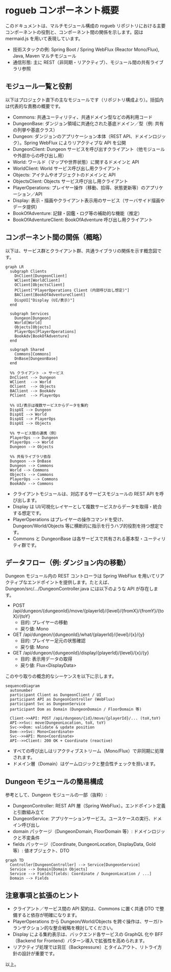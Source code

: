 # rogueb コンポーネント概要

このドキュメントは、マルチモジュール構成の rogueb リポジトリにおける主要コンポーネントの役割と、コンポーネント間の関係を示します。図は mermaid.js を用いて表現しています。

- 技術スタックの例: Spring Boot / Spring WebFlux (Reactor Mono/Flux), Java, Maven マルチモジュール
- 通信形態: 主に REST（非同期・リアクティブ）、モジュール間の共有ライブラリ参照

## モジュール一覧と役割

以下はプロジェクト直下の主なモジュールです（リポジトリ構成より）。括弧内は代表的な責務の概要です。

- Commons: 共通ユーティリティ、共通ドメイン型などの再利用コード
- DungeonBase: ダンジョン領域に共通化された基底ドメイン／型（例: 共有の列挙や基底クラス）
- Dungeon: ダンジョンのアプリケーション本体（REST API、ドメインロジック）。Spring WebFlux によりリアクティブな API を公開
- DungeonClient: Dungeon サービスを呼び出すクライアント（他モジュールや外部からの呼び出し用）
- World: ワールド（マップや世界状態）に関するドメインと API
- WorldClient: World サービス呼び出し用クライアント
- Objects: アイテムやオブジェクトのドメインと API
- ObjectsClient: Objects サービス呼び出し用クライアント
- PlayerOperations: プレイヤー操作（移動、拾得、状態更新等）のアプリケーション／API
- Display: 表示・描画やクライアント表示用のサービス（サーバサイド描画やデータ提供）
- BookOfAdventure: 記録・図鑑・ログ等の補助的な機能（推定）
- BookOfAdventureClient: BookOfAdventure 呼び出し用クライアント

## コンポーネント間の関係（概略）

以下は、サービス群とクライアント群、共通ライブラリの関係を示す概念図です。

```mermaid
graph LR
  subgraph Clients
    DnClient[DungeonClient]
    WClient[WorldClient]
    OClient[ObjectsClient]
    PClient["PlayerOperations Client (内部呼び出し想定)"]
    BAClient[BookOfAdventureClient]
    DispUI["Display (UI/表示)"]
  end

  subgraph Services
    Dungeon[Dungeon]
    World[World]
    Objects[Objects]
    PlayerOps[PlayerOperations]
    BookAdv[BookOfAdventure]
  end

  subgraph Shared
    Commons[Commons]
    DnBase[DungeonBase]
  end

  %% クライアント -> サービス
  DnClient --> Dungeon
  WClient  --> World
  OClient  --> Objects
  BAClient --> BookAdv
  PClient  --> PlayerOps

  %% UI/表示は複数サービスからデータを集約
  DispUI --> Dungeon
  DispUI --> World
  DispUI --> PlayerOps
  DispUI --> Objects

  %% サービス間の連携（例）
  PlayerOps --> Dungeon
  PlayerOps --> World
  Dungeon --> Objects

  %% 共有ライブラリ依存
  Dungeon --> DnBase
  Dungeon --> Commons
  World --> Commons
  Objects --> Commons
  PlayerOps --> Commons
  BookAdv --> Commons
```

- クライアントモジュールは、対応するサービスモジュールの REST API を呼び出します。
- Display は UI/可視化レイヤーとして複数サービスからデータを取得・統合する想定です。
- PlayerOperations はプレイヤーの操作コマンドを受け、Dungeon/World/Objects 等に横断的に指示を行うハブ的役割を持つ想定です。
- Commons と DungeonBase は各サービスで共有される基本型・ユーティリティ群です。

## データフロー（例: ダンジョン内の移動）

Dungeon モジュール内の REST コントローラは Spring WebFlux を用いてリアクティブなエンドポイントを提供します。たとえば、Dungeon/src/.../DungeonController.java には以下のような API が存在します。

- POST /api/dungeon/{dungeonId}/move/{playerId}/{level}/{fromX}/{fromY}/{toX}/{toY}
  - 目的: プレイヤーの移動
  - 戻り値: Mono<Coordinate>
- GET /api/dungeon/{dungeonId}/what/{playerId}/{level}/{x}/{y}
  - 目的: プレイヤー足元の状態確認
  - 戻り値: Mono<ThingOverviewType>
- GET /api/dungeon/{dungeonId}/display/{playerId}/{level}/{x}/{y}
  - 目的: 表示用データの取得
  - 戻り値: Flux<DisplayData<String>>

このやり取りの概念的なシーケンスを以下に示します。

```mermaid
sequenceDiagram
  autonumber
  participant Client as DungeonClient / UI
  participant API as DungeonController (WebFlux)
  participant Svc as DungeonService
  participant Dom as Domain (DungeonDomain / FloorDomain 等)

  Client->>API: POST /api/dungeon/{id}/move/{playerId}/... (toX,toY)
  API->>Svc: move(DungeonLocation, toX, toY)
  Svc->>Dom: validate & update position
  Dom-->>Svc: Mono<Coordinate>
  Svc-->>API: Mono<Coordinate>
  API-->>Client: 200 OK + Coordinate (reactive)
```

- すべての呼び出しはリアクティブストリーム（Mono/Flux）で非同期に処理されます。
- ドメイン層（Domain）はゲームロジックと整合性チェックを担います。

## Dungeon モジュールの簡易構成

参考として、Dungeon モジュールの一部（抜粋）:

- DungeonController: REST API 層（Spring WebFlux）。エンドポイント定義と引数組み立て
- DungeonService: アプリケーションサービス。ユースケースの実行、ドメイン呼び出し
- domain パッケージ（DungeonDomain, FloorDomain 等）: ドメインロジックと不変条件
- fields パッケージ（Coordinate, DungeonLocation, DisplayData, Gold 等）: 値オブジェクト、DTO

```mermaid
graph TD
  Controller[DungeonController] --> Service[DungeonService]
  Service --> Domain[Domain Objects]
  Service --> Fields[fields: Coordinate / DungeonLocation / ...]
  Domain --> Fields
```

## 注意事項と拡張のヒント

- クライアント／サービス間の API 契約は、Commons に置く共通 DTO で整備すると依存が明確になります。
- PlayerOperations から Dungeon/World/Objects を跨ぐ操作は、サーガ/トランザクション的な整合戦略を検討してください。
- Display による集約表示は、バックエンド各サービスの GraphQL 化や BFF（Backend for Frontend）パターン導入で拡張性を高められます。
- リアクティブ処理では背圧（Backpressure）とタイムアウト、リトライ方針の設計が重要です。

以上。
